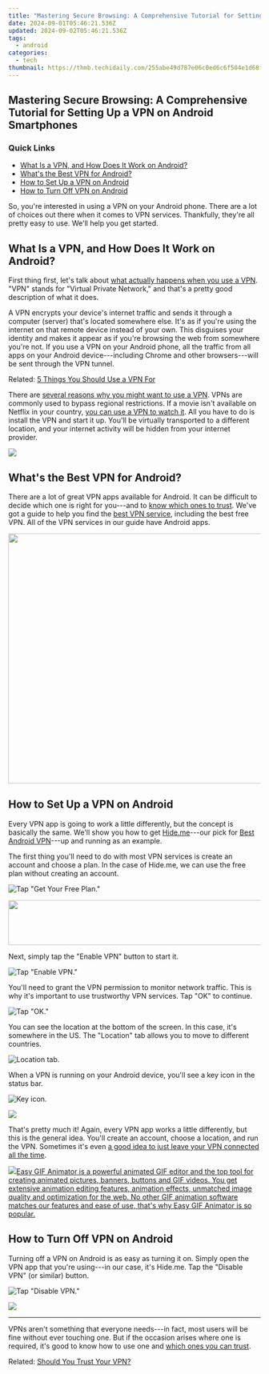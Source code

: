 ```yaml
---
title: "Mastering Secure Browsing: A Comprehensive Tutorial for Setting Up a VPN on Android Smartphones"
date: 2024-09-01T05:46:21.536Z
updated: 2024-09-02T05:46:21.536Z
tags:
  - android
categories:
  - tech
thumbnail: https://thmb.techidaily.com/255abe49d787e06c0ed6c6f504e1d68fdfd70d2804f8cd2447f9f7cced35cd22.jpg
---
```


## Mastering Secure Browsing: A Comprehensive Tutorial for Setting Up a VPN on Android Smartphones

### Quick Links

* [What Is a VPN, and How Does It Work on Android?](https://facebook-video-share.techidaily.com/new-a-step-by-step-tutorial-to-monetize-product-videography-for-2024/)
* [What's the Best VPN for Android?](https://solve-info.techidaily.com/revolutionize-quick-cashflow-with-abbyys-mobile-ocr-sdk-for-instantaneous-loan-approvals/)
* [How to Set Up a VPN on Android](https://iphone-unlock.techidaily.com/in-2024-4-ways-to-unlock-apple-iphone-6s-to-use-usb-accessories-without-passcode-drfone-by-drfone-ios/)
* [How to Turn Off VPN on Android](https://screen-capture.techidaily.com/capture-the-essence-choose-from-these-top-9-gif-recipes-for-windows-for-2024/)

 So, you're interested in using a VPN on your Android phone. There are a lot of choices out there when it comes to VPN services. Thankfully, they're all pretty easy to use. We'll help you get started.

##  What Is a VPN, and How Does It Work on Android?

 First thing first, let's talk about [what actually happens when you use a VPN](https://extra-guidance.techidaily.com/2024-approved-masterclass-in-3d-color-grading-with-custom-luts/). "VPN" stands for "Virtual Private Network," and that's a pretty good description of what it does.

 A VPN encrypts your device's internet traffic and sends it through a computer (server) that's located somewhere else. It's as if you're using the internet on that remote device instead of your own. This disguises your identity and makes it appear as if you're browsing the web from somewhere you're not. If you use a VPN on your Android phone, all the traffic from all apps on your Android device---including Chrome and other browsers---will be sent through the VPN tunnel.

Related: [5 Things You Should Use a VPN For](https://fox-glue.techidaily.com/updated-squeezing-light-from-iphone-nocturnes-for-2024/) 

 There are [several reasons why you might want to use a VPN](https://fox-glue.techidaily.com/updated-squeezing-light-from-iphone-nocturnes-for-2024/). VPNs are commonly used to bypass regional restrictions. If a movie isn't available on Netflix in your country, [you can use a VPN to watch it](https://youtube-lab.techidaily.com/024-approved-how-to-convert-youtube-videos-to-gifs-no-download/). All you have to do is install the VPN and start it up. You'll be virtually transported to a different location, and your internet activity will be hidden from your internet provider.

<!-- affiliate ads begin -->
<a href="https://store.revouninstaller.com/order/checkout.php?PRODS=28010250&QTY=1&AFFILIATE=108875&CART=1"><img src="https://secure.avangate.com/images/merchant/4282ec8de8c9be897e7aff4aa231b1a4/336__280a.jpg" border="0"></a>
<!-- affiliate ads end -->
##  What's the Best VPN for Android?

 There are a lot of great VPN apps available for Android. It can be difficult to decide which one is right for you---and to [know which ones to trust](https://location-social.techidaily.com/how-to-activate-and-use-life360-ghost-mode-on-motorola-moto-g23-drfone-by-drfone-virtual-android/). We've got a guide to help you find the [best VPN service](https://some-techniques.techidaily.com/updated-ffmpeg-audioscape-maintaining-original-audio-formats/), including the best free VPN. All of the VPN services in our guide have Android apps.

<!-- affiliate ads begin -->
<a href="https://appsumo.8odi.net/c/5597632/2087407/7443" target="_top" id="2087407"><img src="//a.impactradius-go.com/display-ad/7443-2087407" border="0" alt="" width="600" height="500"/></a><img height="0" width="0" src="https://appsumo.8odi.net/i/5597632/2087407/7443" style="position:absolute;visibility:hidden;" border="0" />
<!-- affiliate ads end -->
##  How to Set Up a VPN on Android

 Every VPN app is going to work a little differently, but the concept is basically the same. We'll show you how to get [Hide.me](https://www.anrdoezrs.net/links/3607085/type/dlg/sid/UUhtgUeUpU222059/https://play.google.com/store/apps/details?id=hideme.android.vpn)\---our pick for [Best Android VPN](https://youtube-sure.techidaily.com/he-ultimate-conclusion-to-your-youtube-journey-for-2024/)\---up and running as an example.

 The first thing you'll need to do with most VPN services is create an account and choose a plan. In the case of Hide.me, we can use the free plan without creating an account.

![Tap "Get Your Free Plan."](https://static1.howtogeekimages.com/wordpress/wp-content/uploads/2016/12/2023-01-20_14-11-52.png) 

<!-- affiliate ads begin -->
<a href="https://zonlipartnershipprogram.pxf.io/c/5597632/1596691/17882" target="_top" id="1596691"><img src="//a.impactradius-go.com/display-ad/17882-1596691" border="0" alt="" width="728" height="90"/></a><img height="0" width="0" src="https://imp.pxf.io/i/5597632/1596691/17882" style="position:absolute;visibility:hidden;" border="0" />
<!-- affiliate ads end -->
 Next, simply tap the "Enable VPN" button to start it.

![Tap "Enable VPN."](https://static1.howtogeekimages.com/wordpress/wp-content/uploads/2016/12/2023-01-20_14-13-10.png) 

 You'll need to grant the VPN permission to monitor network traffic. This is why it's important to use trustworthy VPN services. Tap "OK" to continue.

![Tap "OK."](https://static1.howtogeekimages.com/wordpress/wp-content/uploads/2016/12/2023-01-20_14-13-16.png) 

 You can see the location at the bottom of the screen. In this case, it's somewhere in the US. The "Location" tab allows you to move to different countries.

![Location tab.](https://static1.howtogeekimages.com/wordpress/wp-content/uploads/2016/12/2023-01-20_14-20-51.png) 

 When a VPN is running on your Android device, you'll see a key icon in the status bar.

![Key icon.](https://static1.howtogeekimages.com/wordpress/wp-content/uploads/2016/12/2023-01-20_14-15-15.png) 

<!-- affiliate ads begin -->
<a href="https://secure.2checkout.com/order/checkout.php?PRODS=4715391&QTY=1&AFFILIATE=108875&CART=1"><img src="https://secure.avangate.com/images/merchant/7f687767ccf20fcea1c9dc4a5adc2326/Digisigner_banner_728_x_90_color_version.png" border="0"></a>
<!-- affiliate ads end -->
 That's pretty much it! Again, every VPN app works a little differently, but this is the general idea. You'll create an account, choose a location, and run the VPN. Sometimes it's even [a good idea to just leave your VPN connected all the time](https://tiktok-clips.techidaily.com/updated-in-2024-pioneer-your-personal-brand-in-tiktok-with-dynamic-backgrounds/).

<!-- affiliate ads begin -->
<a href="https://secure.2checkout.com/order/checkout.php?PRODS=174416&QTY=1&AFFILIATE=108875&CART=1"><img src="https://www.easygifanimator.net/images/gif-animator.png" border="0">Easy GIF Animator is a powerful animated GIF editor and the top tool for creating animated pictures, banners, buttons and GIF videos. You get extensive animation editing features, animation effects, unmatched image quality and optimization for the web. No other GIF animation software matches our features and ease of use, that's why Easy GIF Animator is so popular.</a>
<!-- affiliate ads end -->
##  How to Turn Off VPN on Android

 Turning off a VPN on Android is as easy as turning it on. Simply open the VPN app that you're using---in our case, it's Hide.me. Tap the "Disable VPN" (or similar) button.

![Tap "Disable VPN."](https://static1.howtogeekimages.com/wordpress/wp-content/uploads/2016/12/2023-01-20_14-31-43.png) 

<!-- affiliate ads begin -->
<a href="https://store.iobit.com/order/checkout.php?PRODS=1468905&QTY=1&AFFILIATE=108875&CART=1"><img src="https://secure.avangate.com/images/merchant/184260348236f9554fe9375772ff966e/ascscan_728x90.png" border="0"></a>
<!-- affiliate ads end -->
---

 VPNs aren't something that everyone needs---in fact, most users will be fine without ever touching one. But if the occasion arises where one is required, it's good to know how to use one and [which ones you can trust](https://youtube-data.techidaily.com/ed-angles-of-perspective-youtubes-path-to-dynamic-video-editing/).

Related: [Should You Trust Your VPN?](https://youtube-data.techidaily.com/ed-angles-of-perspective-youtubes-path-to-dynamic-video-editing/)

<ins class="adsbygoogle"
     style="display:block"
     data-ad-format="autorelaxed"
     data-ad-client="ca-pub-7571918770474297"
     data-ad-slot="1223367746"></ins>



<ins class="adsbygoogle"
     style="display:block"
     data-ad-client="ca-pub-7571918770474297"
     data-ad-slot="8358498916"
     data-ad-format="auto"
     data-full-width-responsive="true"></ins>


